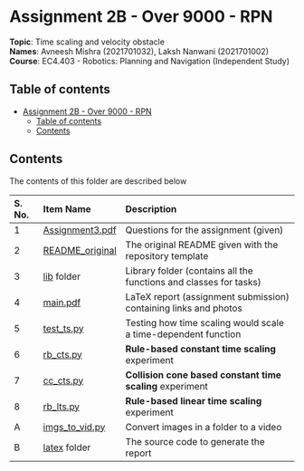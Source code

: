 # Assignment 2B - Over 9000 - RPN

**Topic**: Time scaling and velocity obstacle <br>
**Names**: Avneesh Mishra (2021701032), Laksh Nanwani (2021701002) <br>
**Course**: EC4.403 - Robotics: Planning and Navigation (Independent Study)

## Table of contents

- [Assignment 2B - Over 9000 - RPN](#assignment-2b---over-9000---rpn)
    - [Table of contents](#table-of-contents)
    - [Contents](#contents)

## Contents

The contents of this folder are described below

| S. No. | Item Name | Description |
| :----- | :-------- | :---------- |
| 1 | [Assignment3.pdf](./Assignment3.pdf) | Questions for the assignment (given) |
| 2 | [README_original](./README_original.md) | The original README given with the repository template |
| 3 | [lib](./lib) folder | Library folder (contains all the functions and classes for tasks) |
| 4 | [main.pdf](./latex/main.pdf) | LaTeX report (assignment submission) containing links and photos |
| 5 | [test_ts.py](./test_ts.py) | Testing how time scaling would scale a time-dependent function |
| 6 | [rb_cts.py](./rb_cts.py) | **Rule-based constant time scaling** experiment |
| 7 | [cc_cts.py](./cc_cts.py) | **Collision cone based constant time scaling** experiment |
| 8 | [rb_lts.py](./rb_lts.py) | **Rule-based linear time scaling** experiment |
| A | [imgs_to_vid.py](./imgs_to_vid.py) | Convert images in a folder to a video |
| B | [latex](./latex/) folder | The source code to generate the report |

